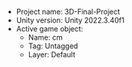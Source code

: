 <!-- UNITY CODE ASSIST INSTRUCTIONS START -->
- Project name: 3D-Final-Project
- Unity version: Unity 2022.3.40f1
- Active game object:
  - Name: cm
  - Tag: Untagged
  - Layer: Default
<!-- UNITY CODE ASSIST INSTRUCTIONS END -->